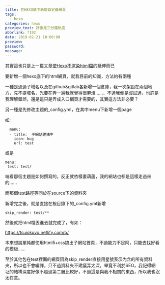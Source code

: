 ```yaml
---
title: 在HEXO底下新增自定義網頁
tags:
  - hexo
categories: hexo
preview_text: 好像是三分鐘熱度
abbrlink: f192
date: 2019-02-21 10:00:00
preview:
password:
message:
---
```


其實這也只是上一篇文章[使Hexo不渲染html檔](https://tsuiokuyo.netlify.com/posts/d644)的延伸而已

要新增一個hexo底下的html網頁，就我目前的知識，方法約有兩種

一種是通過子域名以及在github&gitlab各新增一個倉庫，我一次架設在兩個地方，先不提域名，光要在弄一遍我就覺得很麻煩......，不過我倒是沒試過，也許是我理解錯誤，還是這只是弄成入口網頁才需要的，其實這方法非必要？




另一種是先修改主題的_config.yml，在其中menu下新增一個page

如:

```
  menu:
  - title:  子網站建構中
    icon: bug
    url: test
```

或是

```
menu:
 test: test/
```

端看那個主題是如何撰寫的，反正就依樣畫葫蘆，我的網站也都是這樣走過來的......

而那個test路徑等同於在source下的資料夾



新增完之後，就是直接在根目錄下的_config.yml新增

```
skip_render: test/**
```

然後就把html檔丟進去就完成了，有如：

https://tsuiokuyo.netlify.com/b/

本來想說單純都使用html5+css搞出子網站首頁，不過能力不足阿，只能去找好看的模板......

至於其他包在test裡面的網頁因為skip_render直接用星號表示內含的所有資料夾，所以也不會編譯，只不過資料夾不建議弄太深，畢竟不利於SEO，我記得網址的結構深度好像不超過第二層比較好，不過這是與我不相關的東西，所以我也沒太在意。

